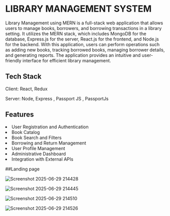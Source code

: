 # LIBRARY MANAGEMENT SYSTEM 
Library Management using MERN is a full-stack web application that allows users to manage books, borrowers, and borrowing transactions in a library setting. It utilizes the MERN stack, which includes MongoDB for the database, Express.js for the server, React.js for the frontend, and Node.js for the backend. With this application, users can perform operations such as adding new books, tracking borrowed books, managing borrower details, and generating reports. The application provides an intuitive and user-friendly interface for efficient library management.

## Tech Stack
Client: React, Redux

Server: Node, Express , Passport JS , PassportJs

## Features
<li>User Registration and Authentication</li>
<li>Book Catalog</li>
<li>Book Search and Filters</li>
<li>Borrowing and Return Management</li>
<li>User Profile Management</li>
<li>Administrative Dashboard</li>
<li>Integration with External APIs</li>


##Landing page

![Screenshot 2025-06-29 214428](https://github.com/user-attachments/assets/8c9f81af-17d2-47c9-9b60-77b84da25491)


![Screenshot 2025-06-29 214445](https://github.com/user-attachments/assets/a17559b3-f0cc-4ed9-b72f-04f4124fa280)


![Screenshot 2025-06-29 214510](https://github.com/user-attachments/assets/add06229-be14-43e2-85f8-3e074e8931e5)


![Screenshot 2025-06-29 214526](https://github.com/user-attachments/assets/261fee7f-072e-4a80-a3bd-e7aa8f2f54de)


